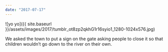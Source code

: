 ```yaml
---
date: "2017-07-17"
---
```


![yo yo]({{ site.baseurl }}/assets/images/2017/tumblr_ot8zp2qkhG1r16syio1_1280-1024x576.jpg)

We asked the town to put a sign on the gate asking people to close it so that children wouldn’t go down to the river on their own.
